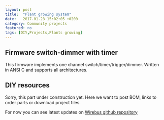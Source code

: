 ```yaml
---
layout: post
title:  "Plant growing system"
date:   2017-01-28 15:02:05 +0200
category: Community projects
featured: no
tags: [DIY,Projects,Plants growing]
---
```


## Firmware switch-dimmer with timer 
This firmware implements one channel switch/timer/trigger/dimmer. Written in ANSI C and supports all architectures.



## DIY resources

Sorry, this part under construction yet. Here we want to post BOM, links to order parts or download project files 

For now you can see latest updates on  [Wirebus github repository](https://github.com/vt77/wirebus)


